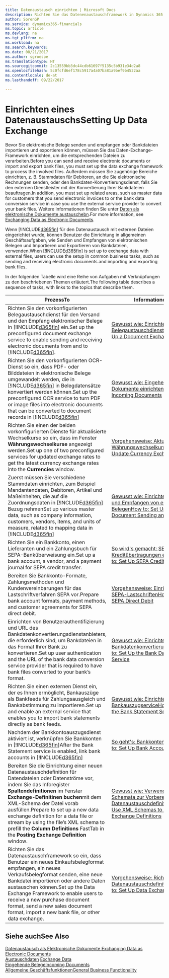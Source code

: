 ```yaml
---
title: Datenaustausch einrichten | Microsoft Docs
description: Richten Sie das Datenenaustauschframework in Dynamics 365 for Financials ein.
author: SorenGP
ms.service: dynamics365-financials
ms.topic: article
ms.devlang: na
ms.tgt_pltfrm: na
ms.workload: na
ms.search.keywords: 
ms.date: 08/21/2017
ms.author: sgroespe
ms.translationtype: HT
ms.sourcegitcommit: 2c13559bb3dc44cdb61697f5135c5b931e34d2a8
ms.openlocfilehash: 5c0fcfd6ef178c5917a4a07ba81a9bef9b4522aa
ms.contentlocale: de-at
ms.lasthandoff: 09/22/2017

---
```

# <a name="setting-up-data-exchange"></a><span data-ttu-id="49835-103">Einrichten eines Datenaustauschs</span><span class="sxs-lookup"><span data-stu-id="49835-103">Setting Up Data Exchange</span></span>
<span data-ttu-id="49835-104">Bevor Sie elektronische Belege senden und empfangen oder Bankdateien importieren und exportieren können, müssen Sie das Daten-Exchange-Framework einrichten, um die entsprechenden Dateien zu verarbeiten.</span><span class="sxs-lookup"><span data-stu-id="49835-104">Before you can send and receive electronic documents or import and export bank files, you must set up the data exchange framework to process the involved files.</span></span> <span data-ttu-id="49835-105">Außerdem müssen Sie zugehörige Bereiche einrichten, z. B. Stammdaten für Debitoren, an die Sie elektronische Rechnungen senden, oder den Bankdaten-Konvertierungsdienst, falls Sie den externen Dienstleister mit der Konvertierung Ihrer Bankdateien beauftragen.</span><span class="sxs-lookup"><span data-stu-id="49835-105">In addition, you must set up related areas, such as master data for customers that you send electronic invoices to or the bank data conversion service in case you use the external service provider to convert your bank files.</span></span> <span data-ttu-id="49835-106">Weitere Informationen finden Sie unter [Daten als elektronische Dokumente austauschebn](across-data-exchange.md).</span><span class="sxs-lookup"><span data-stu-id="49835-106">For more information, see [Exchanging Data as Electronic Documents](across-data-exchange.md).</span></span>  

 <span data-ttu-id="49835-107">Wenn [!INCLUDE[d365fin](includes/d365fin_md.md)] für den Datenaustausch mit externen Dateien eingerichtet wurde, können Benutzer die Einrichtung in allgemeinen Geschäftsaufgaben, wie Senden und Empfangen von elektronischen Belegen und Importieren und Exportieren von Bankdateien, verwenden.</span><span class="sxs-lookup"><span data-stu-id="49835-107">When [!INCLUDE[d365fin](includes/d365fin_md.md)] is set up to exchange data with external files, users can use the setup in common business tasks, such as sending and receiving electronic documents and importing and exporting bank files.</span></span>  

 <span data-ttu-id="49835-108">In der folgenden Tabelle wird eine Reihe von Aufgaben mit Verknüpfungen zu den beschriebenen Themen erläutert.</span><span class="sxs-lookup"><span data-stu-id="49835-108">The following table describes a sequence of tasks, with links to the topics that describe them.</span></span>  

|<span data-ttu-id="49835-109">**Prozess**</span><span class="sxs-lookup"><span data-stu-id="49835-109">**To**</span></span>|<span data-ttu-id="49835-110">**Informationen**</span><span class="sxs-lookup"><span data-stu-id="49835-110">**See**</span></span>|  
|------------|-------------|  
|<span data-ttu-id="49835-111">Richten Sie den vorkonfigurierten Belegaustauschdienst für den Versand und den Empfang elektronischer Belege in [!INCLUDE[d365fin](includes/d365fin_md.md)] ein.</span><span class="sxs-lookup"><span data-stu-id="49835-111">Set up the preconfigured document exchange service to enable sending and receiving electronic documents from and to [!INCLUDE[d365fin](includes/d365fin_md.md)].</span></span>|[<span data-ttu-id="49835-112">Gewusst wie: Einrichten eine Belegaustauschdienstes</span><span class="sxs-lookup"><span data-stu-id="49835-112">How to: Set Up a Document Exchange Service</span></span>](across-how-to-set-up-a-document-exchange-service.md)|  
|<span data-ttu-id="49835-113">Richten Sie den vorkonfigurierten OCR-Dienst so ein, dass PDF- oder Bilddateien in elektronische Belege umgewandelt werden, die in [!INCLUDE[d365fin](includes/d365fin_md.md)] in Belegdatensätze konvertiert werden können.</span><span class="sxs-lookup"><span data-stu-id="49835-113">Set up the preconfigured OCR service to turn PDF or image files into electronic documents that can be converted to document records in [!INCLUDE[d365fin](includes/d365fin_md.md)]</span></span>|[<span data-ttu-id="49835-114">Gewusst wie: Eingehende Dokumente einrichten</span><span class="sxs-lookup"><span data-stu-id="49835-114">How to: Set Up Incoming Documents</span></span>](across-how-setup-income-documents.md)|  
|<span data-ttu-id="49835-115">Richten Sie einen der beiden vorkonfigurierten Dienste für aktualisierte Wechselkurse so ein, dass im Fenster  **Währungswechselkurse** angezeigt werden.</span><span class="sxs-lookup"><span data-stu-id="49835-115">Set up one of two preconfigured services for updated exchange rates to get the latest currency exchange rates into the **Currencies** window.</span></span>|[<span data-ttu-id="49835-116">Vorgehensweise: Aktualisieren von Währungswechselkursen</span><span class="sxs-lookup"><span data-stu-id="49835-116">How to: Update Currency Exchange Rates</span></span>](finance-how-update-currencies.md)|  
|<span data-ttu-id="49835-117">Zuerst müssen Sie verschiedene Stammdaten einrichten, zum Beispiel Mandantendaten, Debitoren, Artikel und Maßeinheiten, die auf die Zuordnungsdaten in [!INCLUDE[d365fin](includes/d365fin_md.md)] Bezug nehmen</span><span class="sxs-lookup"><span data-stu-id="49835-117">Set up various master data, such as company information, customers, vendors, items, and units of measure, related to mapping data in [!INCLUDE[d365fin](includes/d365fin_md.md)]</span></span>|[<span data-ttu-id="49835-118">Gewusst wie: Einrichten des Senden und Empfangen von elektronischen Belegen</span><span class="sxs-lookup"><span data-stu-id="49835-118">How to: Set Up Electronic Document Sending and Receiving</span></span>](across-how-to-set-up-electronic-document-sending-and-receiving.md)|  
|<span data-ttu-id="49835-119">Richten Sie ein Bankkonto, einen Lieferanten und ein Zahlungsbuch für SEPA-Banküberweisung ein.</span><span class="sxs-lookup"><span data-stu-id="49835-119">Set up a bank account, a vendor, and a payment journal for SEPA credit transfer.</span></span>|[<span data-ttu-id="49835-120">So wird's gemacht: SEPA-Kreditübertragungen einrichten</span><span class="sxs-lookup"><span data-stu-id="49835-120">How to: Set Up SEPA Credit Transfer</span></span>](finance-how-to-set-up-sepa-credit-transfer.md)|  
|<span data-ttu-id="49835-121">Bereiten Sie Bankkonto-Formate, Zahlungsmethoden und Kundenvereinbarungen für das Lastschriftverfahren SEPA vor.</span><span class="sxs-lookup"><span data-stu-id="49835-121">Prepare bank account formats, payment methods, and customer agreements for SEPA direct debit.</span></span>|[<span data-ttu-id="49835-122">Vorgehensweise: Einrichten von SEPA-Lastschriften</span><span class="sxs-lookup"><span data-stu-id="49835-122">How to: Set Up SEPA Direct Debit</span></span>](finance-how-to-set-up-sepa-direct-debit.md)|  
|<span data-ttu-id="49835-123">Einrichten von Benutzerauthentifizierung und URL des Bankdatenkonvertierungsdienstanbieters, die erforderlich sind, um Bankdateien in das Format Ihrer Bank zu konvertieren.</span><span class="sxs-lookup"><span data-stu-id="49835-123">Set up user authentication and the URL of the bank data conversion service provider that is required to have bank files converted to your bank’s format.</span></span>|[<span data-ttu-id="49835-124">Gewusst wie: Einrichten des Bankdatenkonvertierungsservice</span><span class="sxs-lookup"><span data-stu-id="49835-124">How to: Set Up the Bank Data Conversion Service</span></span>](bank-how-setup-bank-data-conversion-service.md)|  
|<span data-ttu-id="49835-125">Richten Sie einen externen Dienst ein, der es Ihnen ermöglicht, Bankauszüge als Bankfeeds für Zahlungsausgleich und Bankabstimmung zu importieren.</span><span class="sxs-lookup"><span data-stu-id="49835-125">Set up and enable an external service that enables you to import bank statements directly as bank feeds.</span></span>|[<span data-ttu-id="49835-126">Gewusst wie: Einrichten des Bankauszugservice</span><span class="sxs-lookup"><span data-stu-id="49835-126">How to: Set Up the Bank Statement Service</span></span>](bank-how-setup-bank-statement-service.md)|  
|<span data-ttu-id="49835-127">Nachdem der Bankkontoauszugsdienst aktiviert ist, verknüpfen Sie Bankkonten in [!INCLUDE[d365fin](includes/d365fin_md.md)]</span><span class="sxs-lookup"><span data-stu-id="49835-127">After the Bank Statement service is enabled, link bank accounts in [!INCLUDE[d365fin](includes/d365fin_md.md)]</span></span>|[<span data-ttu-id="49835-128">So geht's: Bankkonten einrichten</span><span class="sxs-lookup"><span data-stu-id="49835-128">How to: Set Up Bank Accounts</span></span>](bank-how-setup-bank-accounts.md)|  
|<span data-ttu-id="49835-129">Bereiten Sie die Einrichtung einer neuen Datenaustauschdefinition für Datendateien oder Datenströme vor, indem Sie das Inforegister **Spaltendefinitionen** im Fenster **Exchange-Definitinen buchen**mit dem XML-Schema der Datei vorab ausfüllen.</span><span class="sxs-lookup"><span data-stu-id="49835-129">Prepare to set up a new data exchange definition for a data file or stream by using the file’s XML schema to prefill the **Column Definitions** FastTab in the **Posting Exchange Definition** window.</span></span>|[<span data-ttu-id="49835-130">Gewusst wie: Verwenden von XML-Schemata zur Vorbereitung von Datenaustauschdefinitionen</span><span class="sxs-lookup"><span data-stu-id="49835-130">How to: Use XML Schemas to Prepare Data Exchange Definitions</span></span>](across-how-to-use-xml-schemas-to-prepare-data-exchange-definitions.md)|  
|<span data-ttu-id="49835-131">Richten Sie das Datenaustauschframework so ein, dass Benutzer ein neues Einkaufsbelegformat empfangen, ein neues Verkaufsbelegformat senden, eine neue Bankdatei importieren oder andere Daten austauschen können.</span><span class="sxs-lookup"><span data-stu-id="49835-131">Set up the Data Exchange Framework to enable users to receive a new purchase document format, send a new sales document format, import a new bank file, or other data exchange.</span></span>|[<span data-ttu-id="49835-132">Vorgehensweise: Richten Sie Datenaustauschdefinitionen ein.</span><span class="sxs-lookup"><span data-stu-id="49835-132">How to: Set Up Data Exchange Definitions</span></span>](across-how-to-set-up-data-exchange-definitions.md)|  

## <a name="see-also"></a><span data-ttu-id="49835-133">Siehe auch</span><span class="sxs-lookup"><span data-stu-id="49835-133">See Also</span></span>  
[<span data-ttu-id="49835-134">Datenaustausch als Elektronische Dokumente </span><span class="sxs-lookup"><span data-stu-id="49835-134">Exchanging Data as Electronic Documents</span></span>](across-data-exchange.md)  
<span data-ttu-id="49835-135">[Austauschdaten](across-exchange-data.md) </span><span class="sxs-lookup"><span data-stu-id="49835-135">[Exchange Data](across-exchange-data.md) </span></span>  
[<span data-ttu-id="49835-136">Eingehende Belege</span><span class="sxs-lookup"><span data-stu-id="49835-136">Incoming Documents</span></span>](across-income-documents.md)  
[<span data-ttu-id="49835-137">Allgemeine Geschäftsfunktionen</span><span class="sxs-lookup"><span data-stu-id="49835-137">General Business Functionality</span></span>](ui-across-business-areas.md)  

